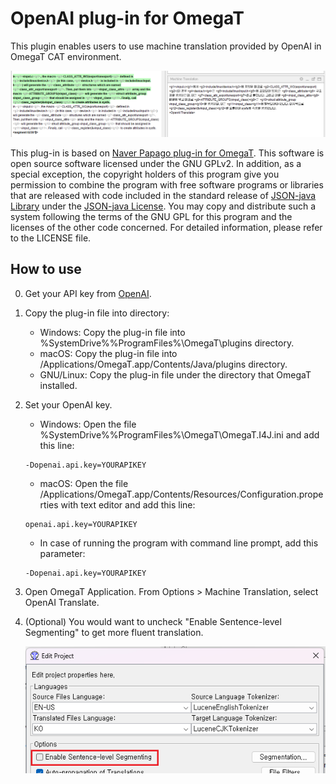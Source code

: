 # OpenAI plug-in for OmegaT

This plugin enables users to use machine translation provided by OpenAI in OmegaT CAT environment.

![](images/demo.png)

This plug-in is based on [Naver Papago plug-in for OmegaT](https://github.com/ParanScreen/omegat-plugin-navertranslate).
This software is open source software licensed under the GNU GPLv2. In addition, as a special exception, the copyright holders of this program give you permission to combine the program with free software programs or libraries that are released with code included in the standard release of [JSON-java Library](https://github.com/stleary/JSON-java) under the [JSON-java License](https://github.com/stleary/JSON-java/blob/master/LICENSE). You may copy and distribute such a system following the terms of the GNU GPL for this program and the licenses of the other code concerned. For detailed information, please refer to the LICENSE file.

## How to use

0. Get your API key from [OpenAI](https://platform.openai.com/account/api-keys).

1. Copy the plug-in file into directory:

    - Windows: Copy the plug-in file into %SystemDrive%%ProgramFiles%\OmegaT\plugins directory.
    - macOS: Copy the plug-in file into /Applications/OmegaT.app/Contents/Java/plugins directory.
    - GNU/Linux: Copy the plug-in file under the directory that OmegaT installed.

2. Set your OpenAI key.

    - Windows: Open the file %SystemDrive%\%ProgramFiles%\OmegaT\OmegaT.I4J.ini and add this line:
    ```
    -Dopenai.api.key=YOURAPIKEY
    ```

    - macOS: Open the file /Applications/OmegaT.app/Contents/Resources/Configuration.properties with text editor and add this line:
    ```
    openai.api.key=YOURAPIKEY
    ```
   
    - In case of running the program with command line prompt, add this parameter:
    ```
    -Dopenai.api.key=YOURAPIKEY
    ```
   
3. Open OmegaT Application. From Options > Machine Translation, select OpenAI Translate.

4. (Optional) You would want to uncheck "Enable Sentence-level Segmenting" to get more fluent translation.

    ![](images/disable_sentence-level_segmenting.png)